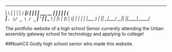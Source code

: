   _   _             _      _____  _____ 
 | \ | |           | |    / ____|/ ____|
 |  \| | ___   __ _| |__ | |    | (___  
 | . ` |/ _ \ / _` | '_ \| |     \___ \ 
 | |\  | (_) | (_| | | | | |____ ____) |
 |_| \_|\___/ \__,_|_| |_|\_____|_____/ 
                                        
The portfolio website of a high school Senior currently attending the Urban assembly gateway school for technology and applying to college!


##NoahCS
Godly high school senior who made this website. 

